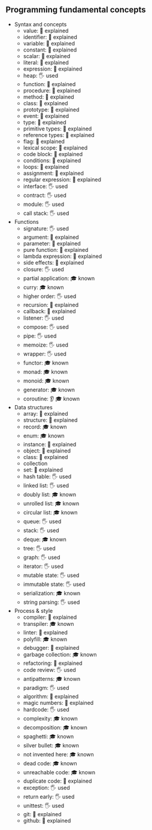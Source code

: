 ## Programming fundamental concepts

- Syntax and concepts
  - value: 🙋 explained
  - identifier: 🙋 explained
  - variable: 🙋 explained
  - constant: 🙋 explained
  - scalar: 🙋 explained
  - literal: 🙋 explained
  - expression: 🙋 explained
  - heap: 🖐️ used
  - function: 🙋 explained
  - procedure: 🙋 explained
  - method: 🙋 explained
  - class: 🙋 explained
  - prototype: 🙋 explained
  - event: 🙋 explained
  - type: 🙋 explained
  - primitive types: 🙋 explained
  - reference types: 🙋 explained
  - flag: 🙋 explained
  - lexical scope: 🙋 explained
  - code block: 🙋 explained
  - conditions: 🙋 explained
  - loops: 🙋 explained
  - assignment: 🙋 explained
  - regular expression: 🙋 explained
  - interface: 🖐️ used
  - contract: 🖐️ used
  - module: 🖐️ used
  - call stack: 🖐️ used
- Functions
  - signature: 🖐️ used
  - argument: 🙋 explained
  - parameter: 🙋 explained
  - pure function: 🙋 explained
  - lambda expression: 🙋 explained
  - side effects: 🙋 explained
  - closure: 🖐️ used
  - partial application: 🎓 known
  - curry: 🎓 known
  - higher order: 🖐️ used
  - recursion: 🙋 explained
  - callback: 🙋 explained
  - listener: 🖐️ used
  - compose: 🖐️ used
  - pipe: 🖐️ used
  - memoize: 🖐️ used
  - wrapper: 🖐️ used
  - functor: 🎓 known
  - monad: 🎓 known
  - monoid: 🎓 known
  - generator: 🎓 known
  - coroutine: 👂 🎓 known
- Data structures
  - array: 🙋 explained
  - structure: 🙋 explained
  - record: 🎓 known
  - enum: 🎓 known
  - instance: 🙋 explained
  - object: 🙋 explained
  - class: 🙋 explained
  - collection
  - set: 🙋 explained
  - hash table: 🖐️ used
  - linked list: 🖐️ used
  - doubly list: 🎓 known
  - unrolled list: 🎓 known
  - circular list: 🎓 known
  - queue: 🖐️ used
  - stack: 🖐️ used
  - deque: 🎓 known
  - tree: 🖐️ used
  - graph: 🖐️ used
  - iterator: 🖐️ used
  - mutable state: 🖐️ used
  - immutable state: 🖐️ used
  - serialization: 🎓 known
  - string parsing: 🖐️ used
- Process & style
  - compiler: 🙋 explained
  - transpiler: 🎓 known
  - linter: 🙋 explained
  - polyfill: 🎓 known
  - debugger: 🙋 explained
  - garbage collection: 🎓 known
  - refactoring: 🙋 explained
  - code review: 🖐️ used
  - antipatterns: 🎓 known
  - paradigm: 🖐️ used
  - algorithm: 🙋 explained
  - magic numbers: 🙋 explained
  - hardcode: 🖐️ used
  - complexity: 🎓 known
  - decomposition: 🎓 known
  - spaghetti: 🎓 known
  - silver bullet: 🎓 known
  - not invented here: 🎓 known
  - dead code: 🎓 known
  - unreachable code: 🎓 known
  - duplicate code: 🙋 explained
  - exception: 🖐️ used
  - return early: 🖐️ used
  - unittest: 🖐️ used
  - git: 🙋 explained
  - github: 🙋 explained
